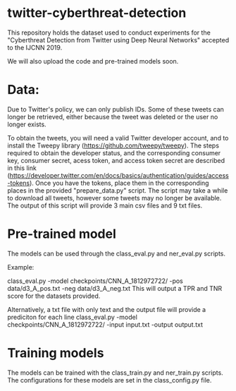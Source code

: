 # twitter-cyberthreat-detection
This repository holds the dataset used to conduct experiments for the "Cyberthreat Detection from Twitter using Deep Neural Networks" accepted to the IJCNN 2019.

We will also upload the code and pre-trained models soon.

# Data:
Due to Twitter's policy, we can only publish IDs.
Some of these tweets can longer be retrieved, either because the tweet was deleted or the user no longer exists.

To obtain the tweets, you will need a valid Twitter developer account, and to install the Tweepy library (https://github.com/tweepy/tweepy).
The steps required to obtain the developer status, and the corresponding consumer key, consumer secret, acess token, and access token secret are described in this link (https://developer.twitter.com/en/docs/basics/authentication/guides/access-tokens).
Once you have the tokens, place them in the corresponding places in the provided "prepare_data.py" script.
The script may take a while to download all tweets, however some tweets may no longer be available.
The output of this script will provide 3 main csv files and 9 txt files.

# Pre-trained model

The models can be used through the class_eval.py and ner_eval.py scripts.

Example:

  class_eval.py -model checkpoints/CNN_A_1812972722/ -pos data/d3_A_pos.txt -neg data/d3_A_neg.txt
  This will output a TPR and TNR score for the datasets provided.

  Alternatively, a txt file with only text and the output file will provide a prediciton for each line
  class_eval.py -model checkpoints/CNN_A_1812972722/ -input input.txt -output output.txt

# Training models

The models can be trained with the class_train.py and ner_train.py scripts.
The configurations for these models are set in the class_config.py file.

